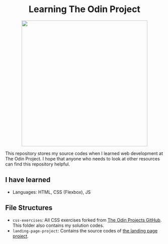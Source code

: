 <h1 align="center" >Learning The Odin Project</h1>

<p align="center">
  <img src="https://raw.githubusercontent.com/catppuccin/catppuccin/main/assets/palette/macchiato.png" width="400" />
</p>
This repository stores my source codes when I learned web development at The Odin Project. I hope that anyone who needs to look at other resources can find this repository helpful.

<h2>I have learned</h2>

- Languages: HTML, CSS (Flexbox), JS

<h2>File Structures</h2>

- `css-exercises`: All CSS exercises forked from [The Odin Projects GitHub](https://github.com/TheOdinProject/css-exercises). This folder also contains my solution codes.
- `landing-page-project`: Contains the source codes of [the landing page project](https://www.theodinproject.com/lessons/foundations-landing-page).
